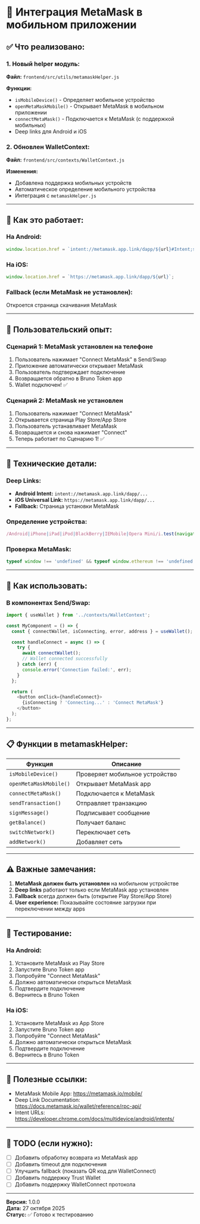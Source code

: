 # 📱 Интеграция MetaMask в мобильном приложении

## ✅ Что реализовано:

### 1. Новый helper модуль:
**Файл:** `frontend/src/utils/metamaskHelper.js`

**Функции:**
- `isMobileDevice()` - Определяет мобильное устройство
- `openMetaMaskMobile()` - Открывает MetaMask в мобильном приложении
- `connectMetaMask()` - Подключается к MetaMask (с поддержкой мобильных)
- Deep links для Android и iOS

### 2. Обновлен WalletContext:
**Файл:** `frontend/src/contexts/WalletContext.js`

**Изменения:**
- Добавлена поддержка мобильных устройств
- Автоматическое определение мобильного устройства
- Интеграция с `metamaskHelper.js`

---

## 🎯 Как это работает:

### На Android:
```javascript
window.location.href = `intent://metamask.app.link/dapp/${url}#Intent;scheme=https;end`;
```

### На iOS:
```javascript
window.location.href = `https://metamask.app.link/dapp/${url}`;
```

### Fallback (если MetaMask не установлен):
Откроется страница скачивания MetaMask

---

## 📱 Пользовательский опыт:

### Сценарий 1: MetaMask установлен на телефоне
1. Пользователь нажимает "Connect MetaMask" в Send/Swap
2. Приложение автоматически открывает MetaMask
3. Пользователь подтверждает подключение
4. Возвращается обратно в Bruno Token app
5. Wallet подключен! ✅

### Сценарий 2: MetaMask не установлен
1. Пользователь нажимает "Connect MetaMask"
2. Открывается страница Play Store/App Store
3. Пользователь устанавливает MetaMask
4. Возвращается и снова нажимает "Connect"
5. Теперь работает по Сценарию 1! ✅

---

## 🔧 Технические детали:

### Deep Links:
- **Android Intent:** `intent://metamask.app.link/dapp/...`
- **iOS Universal Link:** `https://metamask.app.link/dapp/...`
- **Fallback:** Страница установки MetaMask

### Определение устройства:
```javascript
/Android|iPhone|iPad|iPod|BlackBerry|IEMobile|Opera Mini/i.test(navigator.userAgent)
```

### Проверка MetaMask:
```javascript
typeof window !== 'undefined' && typeof window.ethereum !== 'undefined'
```

---

## 🚀 Как использовать:

### В компонентах Send/Swap:

```javascript
import { useWallet } from '../contexts/WalletContext';

const MyComponent = () => {
  const { connectWallet, isConnecting, error, address } = useWallet();

  const handleConnect = async () => {
    try {
      await connectWallet();
      // Wallet connected successfully
    } catch (err) {
      console.error('Connection failed:', err);
    }
  };

  return (
    <button onClick={handleConnect}>
      {isConnecting ? 'Connecting...' : 'Connect MetaMask'}
    </button>
  );
};
```

---

## 📋 Функции в metamaskHelper:

| Функция | Описание |
|---------|----------|
| `isMobileDevice()` | Проверяет мобильное устройство |
| `openMetaMaskMobile()` | Открывает MetaMask app |
| `connectMetaMask()` | Подключается к MetaMask |
| `sendTransaction()` | Отправляет транзакцию |
| `signMessage()` | Подписывает сообщение |
| `getBalance()` | Получает баланс |
| `switchNetwork()` | Переключает сеть |
| `addNetwork()` | Добавляет сеть |

---

## ⚠️ Важные замечания:

1. **MetaMask должен быть установлен** на мобильном устройстве
2. **Deep links** работают только если MetaMask app установлен
3. **Fallback** всегда должен быть (открытие Play Store/App Store)
4. **User experience:** Показывайте состояние загрузки при переключении между apps

---

## 🧪 Тестирование:

### На Android:
1. Установите MetaMask из Play Store
2. Запустите Bruno Token app
3. Попробуйте "Connect MetaMask"
4. Должно автоматически открыться MetaMask
5. Подтвердите подключение
6. Вернитесь в Bruno Token

### На iOS:
1. Установите MetaMask из App Store
2. Запустите Bruno Token app
3. Попробуйте "Connect MetaMask"
4. Должно автоматически открыться MetaMask
5. Подтвердите подключение
6. Вернитесь в Bruno Token

---

## 🔗 Полезные ссылки:

- MetaMask Mobile App: https://metamask.io/mobile/
- Deep Link Documentation: https://docs.metamask.io/wallet/reference/rpc-api/
- Intent URLs: https://developer.chrome.com/docs/multidevice/android/intents/

---

## 📝 TODO (если нужно):

- [ ] Добавить обработку возврата из MetaMask app
- [ ] Добавить timeout для подключения
- [ ] Улучшить fallback (показать QR код для WalletConnect)
- [ ] Добавить поддержку Trust Wallet
- [ ] Добавить поддержку WalletConnect протокола

---

**Версия:** 1.0.0  
**Дата:** 27 октября 2025  
**Статус:** ✅ Готово к тестированию

